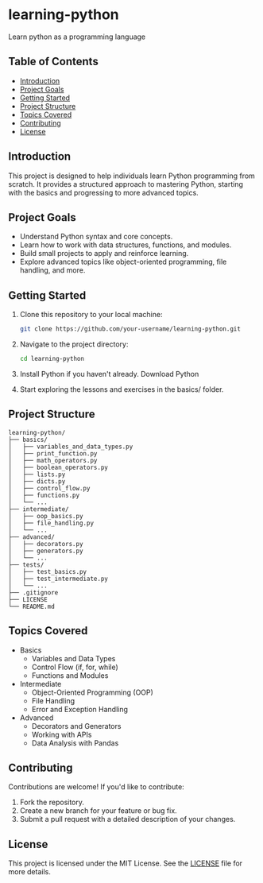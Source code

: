# learning-python

Learn python as a programming language

## Table of Contents

- [Introduction](#introduction)
- [Project Goals](#project-goals)
- [Getting Started](#getting-started)
- [Project Structure](#project-structure)
- [Topics Covered](#topics-covered)
- [Contributing](#contributing)
- [License](#license)

## Introduction

This project is designed to help individuals learn Python programming from scratch. It provides a structured approach to mastering Python, starting with the basics and progressing to more advanced topics.

## Project Goals

- Understand Python syntax and core concepts.
- Learn how to work with data structures, functions, and modules.
- Build small projects to apply and reinforce learning.
- Explore advanced topics like object-oriented programming, file handling, and more.

## Getting Started

1. Clone this repository to your local machine:

   ```bash
   git clone https://github.com/your-username/learning-python.git
   ```

2. Navigate to the project directory:
   ```bash
   cd learning-python
   ```
3. Install Python if you haven't already. Download Python

4. Start exploring the lessons and exercises in the basics/ folder.

## Project Structure

```
learning-python/
├── basics/
│   ├── variables_and_data_types.py
│   ├── print_function.py
│   ├── math_operators.py
│   ├── boolean_operators.py
│   ├── lists.py
│   ├── dicts.py
│   ├── control_flow.py
│   ├── functions.py
│   └── ...
├── intermediate/
│   ├── oop_basics.py
│   ├── file_handling.py
│   └── ...
├── advanced/
│   ├── decorators.py
│   ├── generators.py
│   └── ...
├── tests/
│   ├── test_basics.py
│   ├── test_intermediate.py
│   └── ...
├── .gitignore
├── LICENSE
└── README.md
```

## Topics Covered

- Basics
  - Variables and Data Types
  - Control Flow (if, for, while)
  - Functions and Modules
- Intermediate
  - Object-Oriented Programming (OOP)
  - File Handling
  - Error and Exception Handling
- Advanced
  - Decorators and Generators
  - Working with APIs
  - Data Analysis with Pandas

## Contributing

Contributions are welcome! If you'd like to contribute:

1. Fork the repository.
2. Create a new branch for your feature or bug fix.
3. Submit a pull request with a detailed description of your changes.

## License

This project is licensed under the MIT License. See the [LICENSE](LICENSE) file for more details.
